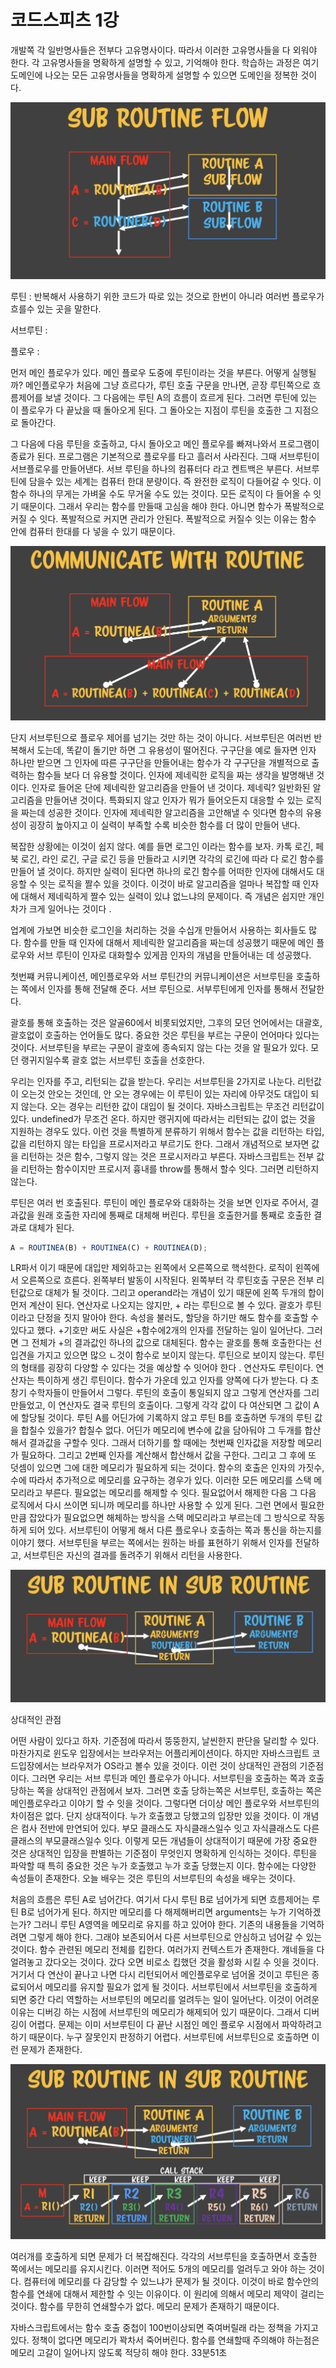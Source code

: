 # 코드스피츠 1강

개발쪽 각 일반명사들은 전부다 고유명사이다. 따라서 이러한 고유명사들을 다 외워야 한다. 각 고유명사들을 명확하게 설명할 수 있고, 기억해야 한다. 학습하는 과정은 여기 도메인에 나오는 모든 고유명사들을 명확하게 설명할 수 있으면 도메인을 정복한 것이다. 



![](./img/1_1.png)

루틴 : 반복해서 사용하기 위한 코드가 따로 있는 것으로 한번이 아니라 여러번 플로우가 흐를수 있는 곳을 말한다. 

서브루틴 :

플로우 : 

먼저 메인 플로우가 있다. 메인 플로우 도중에 루틴이라는 것을 부른다. 어떻게 실행될까? 메인플로우가 처음에 그냥 흐르다가, 루틴 호출 구문을 만나면, 곧장 루틴쪽으로 흐름제어를 보낼 것이다. 그 다음에는 루틴 A의 흐름이 흐르게 된다. 그러면 루틴에 있는 이 플로우가 다 끝났을 때 돌아오게 된다. 그 돌아오는 지점이 루틴을 호출한 그 지점으로 돌아간다.  

그 다음에 다음 루틴을 호출하고, 다시 돌아오고 메인 플로우를 빠져나와서 프로그램이 종료가 된다. 프로그램은 기본적으로 플로우를 타고 흘러서 사라진다. 그때 서브루틴이 서브플로우를 만들어낸다. 서브 루틴을 하나의 컴퓨터다 라고 켄트백은 부른다. 서브루틴에 담을수 있는 세계는 컴퓨터 한대 분량이다. 즉 완전한 로직이 다들어갈 수 잇다. 이 함수 하나의 무게는 가벼울 수도 무거울 수도 있는 것이다. 모든 로직이 다 들어올 수 잇기 때문이다. 그래서 우리는 함수를 만들때 고심을 해야 한다. 아니면 함수가 폭발적으로 커질 수 잇다. 폭발적으로 커지면 관리가 안된다. 폭발적으로 커질수 잇는 이유는 함수 안에 컴퓨터 한대를 다 넣을 수 있기 때문이다.



![](./img/1_2.png)

단지 서브루틴으로 플로우 제어를 넘기는 것만 하는 것이 아니다. 서브루틴은 여러번 반복해서 도는데, 똑같이 돌기만 하면 그 유용성이 떨어진다. 구구단을 예로 들자면 인자 하나만 받으면 그 인자에 따른 구구단을 만들어내는 함수가 각 구구단을 개별적으로 출력하는 함수들 보다 더 유용할 것이다. 인자에 제네릭한 로직을 짜는 생각을 발명해낸 것이다. 인자로 들어온 단에 제네릭한 알고리즘을 만들어 낸 것이다. 제네릭? 일반화된 알고리즘을 만들어낸 것이다. 특화되지 않고 인자가 뭐가 들어오든지 대응할 수 있는 로직을 짜는데 성공한 것이다. 인자에 제네릭한 알고리즘을 고안해낼 수 잇다면 함수의 유용성이 굉장히 높아지고 이 실력이 부족할 수록 비슷한 함수를 더 많이 만들어 낸다. 

복잡한 상황에는 이것이 쉽지 않다. 예를 들면 로그인 이라는 함수를 보자. 카톡 로긴, 페북 로긴, 라인 로긴, 구글 로긴 등을 만들라고 시키면 각각의 로긴에 따라 다 로긴 함수를 만들어 낼 것이다. 하지만 실력이 된다면 하나의 로긴 함수를 어떠한 인자에 대해서도 대응할 수 잇는 로직을 짤수 있을 것이다. 이것이 바로 알고리즘을 얼마나 복잡할 때 인자에 대해서 제네릭하게 짤수 있는 실력이 있냐 없느냐의 문제이다. 즉 개념은 쉽지만 개인차가 크게 일어나는 것이다 .

업계에 가보면 비슷한 로그인을 처리하는 것을 수십개 만들어서 사용하는 회사들도 많다. 함수를 만들 때 인자에 대해서 제네릭한 알고리즘을 짜는데 성공했기 때문에 메인 플로우와 서브 루틴이 인자로 대화할수 있게끔 인자의 개념을 만들어내는 데 성공했다. 

첫번쨰 커뮤니케이션, 메인플로우와 서브 루틴간의 커뮤니케이션은 서브루틴을 호출하는 쪽에서 인자를 통해 전달해 준다. 서브 루틴으로. 서부루틴에게 인자를 통해서 전달한다. 

괄호를 통해 호출하는 것은 알골60에서 비롯되었지만, 그후의 모던 언어에서는 대괄호, 괄호없이 호출하는 언어들도 많다. 중요한 것은 루틴을 부르는 구문이 언어마다 있다는 것이다. 서브루틴을 부르는 구문이 괄호에 종속되지 않는 다는 것을 알 필요가 있다. 모던 랭귀지일수록 괄호 없는 서브루틴 호출을 선호한다.

우리는 인자를 주고, 리턴되는 값을 받는다. 우리는 서브루틴을 2가지로 나눈다. 리턴값이 오는것 안오는 것인데, 안 오는 경우에는 이 루틴이 있는 자리에 아무것도 대입이 되지 않는다. 오는 경우는 리턴한 값이 대입이 될 것이다.  자바스크립트는 무조건 리턴값이 있다. undefined가 무조건 온다. 하지만 랭귀지에 따라서는 리턴되는 값이 없는 것을 지원하는 경우도 있다. 이런 것을 특별하게 분류하기 위해서 함수는 값을 리턴하는 타입, 값을 리턴하지 않는 타입을 프로시저라고 부르기도 한다. 그래서 개념적으로 보자면 값을 리턴하는 것은 함수, 그렇지 않는 것은 프로시저라고 부른다. 자바스크립트는 전부 값을 리턴하는 함수이지만 프로시저 흉내를 throw를 통해서 할수 잇다. 그러면 리턴하지 않는다. 

루틴은 여러 번 호출된다. 루틴이 메인 플로우와 대화하는 것을 보면 인자로 주어서, 결과값을 원래 호출한 자리에 통째로 대체해 버린다. 루틴을 호출한거를 통째로 호출한 결과로 대체가 된다. 

```javascript
A = ROUTINEA(B) + ROUTINEA(C) + ROUTINEA(D); 
```

LR파서 이기 때문에 대입만 제외하고는 왼쪽에서 오른쪽으로 핵석한다. 로직이 왼쪽에서 오른쪽으로 흐른다. 왼쪽부터 발동이 시작된다. 왼쪽부터 각 루틴호출 구문은 전부 리턴값으로 대체가 될 것이다. 그리고 operand라는 개념이 있기 때문에 왼쪽 두개의 합이 먼저 계산이 된다. 연산자로 나오지는 않지만, + 라는 루틴으로 볼 수 있다. 괄호가 루틴이라고 단정을 짓지 말아야 한다. 속성을 불러도, 할당을 하기만 해도 함수를 호출할 수 있다고 했다.  +기호만 써도 사실은 +함수에2개의 인자를 전달하는 일이 일어난다. 그러면 그 전체가 +의 결과값인 하나의 값으로 대체된다. 함수는 괄호를 통해 호출한다는 선입견을 가지고 있으면 많으 ㄴ것이 함수로 보이지 않는다. 루틴으로 보이지 않는다. 루틴의 형태를 굉장히 다양할 수 있다는 것을 예상할 수 잇어야 한다  . 연산자도 루틴이다. 연산자는 특이하게 생긴 루틴이다. 함수가 가운데 있고 인자를 양쪽에 다가 받는다. 다 초창기 수학자들이 만들어서 그렇다. 루틴의 호출이 통일되지 않고 그렇게 연산자를 그리 만들었고, 이 연산자도 결국 루틴의 호출이다. 그렇게 각각 값이 다 여산되면 그 값이 A에 할당될 것이다. 루틴 A를 어딘가에 기록하지 않고 루틴 B를 호출하면 두개의 루틴 값을 합칠수 있을가? 합칠수 없다. 어딘가 메모리에 변수에 값을 담아둬야 그 두개를 합산해서 결과값을 구할수 잇다. 그래서 더하기를 할 때에는 첫번째 인자값을 저장할 메모리가 필요하다. 그리고 2번째 인자를 계산해서 합산해서 값을 구한다. 그리고 그 후에 또 덧셈이 있으면 그에 대한 메모리가 필요하게 되는 것이다. 함수의 호출은 인자의 가짓수, 수에 따라서 추가적으로 메모리를 요구하는 경우가 있다. 이러한 모든 메모리를 스택 메모리라고 부른다. 필요없는 메모리를 해제할 수 잇다. 필요없어서 해제한 다음 그 다음 로직에서 다시 쓰이면 되니까 메모리를 하나만 사용할 수 있게 된다. 그런 면에서 필요한 만큼 잡았다가 필요없으면 해체하는 방식을 스택 메모리라고 부르는데 그 방식으로 작동하게 되어 있다.  서브루틴이 어떻게 해서 다른 플로우나 호출하는 쪽과 통신을 하는지를 이야기 했다. 서브루틴을 부르는 쪽에서는 원하는 바를 표현하기 위해서 인자를 전달하고, 서브루틴은 자신의 결과를 돌려주기 위해서 리턴을 사용한다.

![](./img/1_3.png)

상대적인 관점

어떤 사람이 있다고 하자. 기준점에 따라서 뚱뚱한지, 날씬한지 판단을 달리할 수 있다. 마찬가지로 윈도우 입장에서는 브라우저는 어플리케이션이다. 하지만 자바스크립트 코드입장에서는 브라우저가 OS라고 볼수 있을 것이다. 이런 것이 상대적인 관점의 기준점이다. 그러면 우리는 서브 루틴과 메인 플로우가 아니다. 서브루틴을 호출하는 쪽과 호출당하는 쪽을 상대적인 관점에서 보자. 그러면 호출 당하는쪽은 서브루틴, 호출하는 쪽은 메인플로우라고 이야기 할 수 잇을 것이다. 그렇다면 더이상 메인 플로우와 서브루틴의 차이점은 없다. 단지 상대적이다. 누가 호출했고 당했고의 입장만 있을 것이다. 이 개념은 컴사 전반에 만연되어 있다. 부모 클래스도 자식클래스일수 잇고 자식클래스도 다른 클래스의 부모클래스일수 잇다. 이렇게 모든 개념들이 상대적이기 때문에 가장 중요한 것은 상대적인 입장을 판별하는 기준점이 무엇인지 명확하게 인식하는 것이다. 루틴을 파악할 때 특히 중요한 것은 누가 호출했고 누가 호출 당했는지 이다. 함수에는 다양한 속성들이 존재한다. 오늘 배우는 것은 루틴의 서브루틴의 속성을 배우는 것이다.

처음의 흐름은 루틴 A로 넘어간다. 여기서 다시 루틴 B로 넘어가게 되면 흐름제어는 루틴 B로 넘어가게 된다. 하지만 메모리를 다 해제해버리면 arguments는 누가 기억하겠는가? 그러니 루틴 A영역을 메모리로 유지를 하고 있어야 한다. 기존의 내용들을 기억하려면 그렇게 해야 한다. 그래야 보존되어서 다른 서브루틴으로 안심하고 넘어갈 수 있는 것이다. 함수 관련된 메모리 전체를 킵한다. 여러가지 컨텍스트가 존재한다. 걔네들을 다 얼려놓고 갔다오는 것이다. 갔다 오면 비로소 킵했던 것을 활성화 시킬 수 잇을 것이다. 거기서 다 연산이 끝나고 나면 다시 리턴되어서 메인플로우로 넘어올 것이고 루틴은 종료되어서 메모리를 유지할 필요가 없게 될 것이다. 서브루틴에서 서브루틴을 호출하게 되면 중간 다리 역할하는 서브루틴의 메모리를 얼려두는 일이 일어난다. 이것이 어려운 이유는 디버깅 하는 시점에 서브루틴의 메모리가 해제되어 있기 때문이다. 그래서 디버깅이 어렵다. 문제는 이미 서브루틴이 다 끝난 시점인 메인 플로우 시점에서 파악하려고 하기 때문이다. 누구 잘못인지 판정하기 어렵다. 서브루틴에 서브루틴으로 호출하면 이런 문제가 존재한다.

![](./img/1_4.png)

여러개를 호출하게 되면 문제가 더 복잡해진다. 각각의 서브루틴을 호출하면서 호출한 쪽에서는 메모리를 유지시킨다. 이러면 적어도 5개의 메모리를 얼려두고 와야 하는 것이다. 컴퓨터에 메모리를 다 감당할 수 있느냐가 문제가 될 것이다. 이것이 바로 함수안의 함수를 연쇄에 대해서 제한할 수 잇는 이유이다. 이 원리에 의해서 메모리 제약이 걸리는 것이다. 함수를 무한히 연쇄할수가 없다. 메모리 문제가 존재하기 때문이다. 

자바스크립트에서는 함수 호출 중첩이 100번이상되면 죽여버릴래 라는 정책을 가지고 있다. 정책이 없다면 메모리가 꽉차서 죽어버린다. 함수를 연쇄할때 주의해야 하는점은 메모리 고갈이 일어나지 않도록 적당히 해야 한다. 33분51초

 